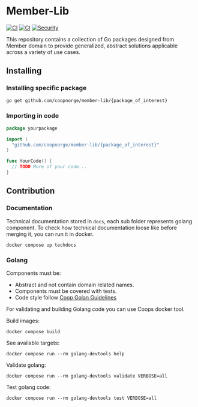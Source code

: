 # Member-Lib

[![CI](https://github.com/coopnorge/member-lib/actions/workflows/golang-ci.yaml/badge.svg?branch=main)](https://github.com/coopnorge/member-lib/actions/workflows/golang-ci.yaml)
[![CI](https://github.com/coopnorge/member-lib/actions/workflows/techdocs.yaml/badge.svg?branch=main)](https://github.com/coopnorge/member-lib/actions/workflows/techdocs.yaml)
[![Security](https://github.com/coopnorge/member-lib/actions/workflows/security-scan.yaml/badge.svg?branch=main)](https://github.com/coopnorge/member-lib/actions/workflows/security-scan.yaml)

This repository contains a collection of Go packages designed from Member
domain to provide generalized, abstract solutions applicable across a variety
of use cases.

## Installing

### Installing specific package

```bash
go get github.com/coopnorge/member-lib/{package_of_interest}
```

### Importing in code

```go
package yourpackage

import (
  "github.com/coopnorge/member-lib/{package_of_interest}"
)

func YourCode() {
  // TODO More of your code...
}
```

## Contribution

### Documentation

Technical documentation stored in `docs`, each sub folder represents golang
component.
To check how technical documentation loose like before merging it, you can run
it in docker.

```shell
docker compose up techdocs
```

### Golang

Components must be:

- Abstract and not contain domain related names.
- Components must be covered with tests.
- Code style
  follow [Coop Golan Guidelines](https://inventory.internal.coop/docs/default/component/guidelines/languages/go/#http-client)

For validating and building Golang code you can use Coops docker tool.

Build images:

```shell
docker compose build
```

See available targets:

```shell
docker compose run --rm golang-devtools help
```

Validate golang:

```shell
docker compose run --rm golang-devtools validate VERBOSE=all
```

Test golang code:

```shell
docker compose run --rm golang-devtools test VERBOSE=all
```

